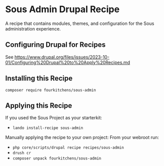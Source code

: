 # Sous Admin Drupal Recipe
A recipe that contains modules, themes, and configuration for the Sous administration experience.

## Configuring Drupal for Recipes

See https://www.drupal.org/files/issues/2023-10-01/Configuring%20Drupal%20to%20Apply%20Recipes.md

## Installing this Recipe

`composer require fourkitchens/sous-admin`

## Applying this Recipe

If you used the Sous Project as your starterkit:
- `lando install-recipe sous-admin` 

Manually applying the recipe to your own project:
From your webroot run: 
- `php core/scripts/drupal recipe recipes/sous-admin`
- `drush cr`
- `composer unpack fourkitchens/sous-admin`
